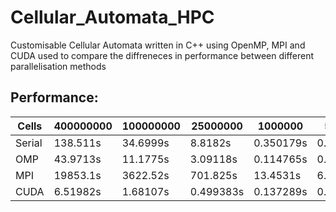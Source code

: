# Cellular_Automata_HPC
Customisable Cellular Automata written in C++ using OpenMP, MPI and CUDA used to compare the diffreneces in performance between different parallelisation methods

## Performance:
| Cells  | 400000000 | 100000000 | 25000000 | 1000000  | 562500   | 250000   | 62500    | 100      |
| ------ | --------- | --------- | -------- | -------- | -------- | -------- | -------- | -------- |
| Serial | 138.511s   | 34.6999s   | 8.8182s   | 0.350179s | 0.200059s | 0.08722s  | 0.022642s | 0.000261s |
| OMP    | 43.9713s   | 11.1775s   | 3.09118s  | 0.114765s | 0.063866s | 0.047792s | 0.007799s | 0.000679s |
| MPI    | 19853.1s   | 3622.52s   | 701.825s  | 13.4531s  | 6.55774s  | 3.15742s  | 1.06508s  | 0.085449s |
| CUDA   | 6.51982s   | 1.68107s   | 0.499383s | 0.137289s | 0.130311s | 0.123818s | 0.119705s | 0.117259s |
